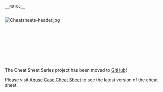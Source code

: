 `__NOTOC__`

<div style="width:100%;height:160px;border:0,margin:0;overflow: hidden;">

![Cheatsheets-header.jpg](Cheatsheets-header.jpg
"Cheatsheets-header.jpg")

</div>

The Cheat Sheet Series project has been moved to
[GitHub](https://github.com/OWASP/CheatSheetSeries)\!

Please visit [Abuse Case Cheat
Sheet](https://github.com/OWASP/CheatSheetSeries/blob/master/cheatsheets/Abuse_Case_Cheat_Sheet.md)
to see the latest version of the cheat sheet.